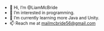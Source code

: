 - 👋 Hi, I’m @LiamMcBride
- 👀 I’m interested in programming.
- 🌱 I’m currently learning more Java and Unity.
- 📫 Reach me at mailmcbride56@gmail.com

<!---
LiamMcBride/LiamMcBride is a ✨ special ✨ repository because its `README.md` (this file) appears on your GitHub profile.
You can click the Preview link to take a look at your changes.
--->
